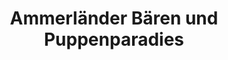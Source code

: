 ---
title: "Ammerländer Bären und Puppenparadies"
url: /westerstede/ammerlaender-baeren-und-puppenparadies/
shop: Spielzeug
---